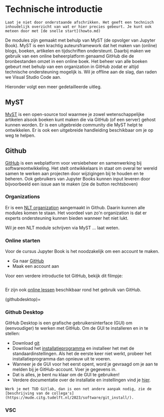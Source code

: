 # Technische introductie

```{warning}
Laat je niet door onderstaande afschrikken. Het geeft een technisch inhoudelijk overzicht van wat er hier precies gebeurt. Je kunt ook meteen door met [de snelle start](howto.md)
```

De modules zijn gemaakt met behulp van MyST (de opvolger van Jupyter Book). MyST is een krachtig auteursframework dat het maken van (online) blogs, boeken, artikelen en tijdschriften ondersteunt. Daarbij maken we gebruik van een online beheerplatform genaamd GitHub die de bronbestanden omzet in een online boek. Het beheer van alle boeken gebeurt met behulp van een organization in GitHub zodat er altijd technische ondersteuning mogelijk is. Wil je offline aan de slag, dan raden we Visual Studio Code aan.

Hieronder volgt een meer gedetailleerde uitleg.

## MyST

[MyST](https://mystmd.org/guide) is een open-source tool waarmee je zowel wetenschappelijke artikelen alsook boeken kunt maken die via GitHub (of een server) gehost kunnen worden. Er is een uitgebreide community die MyST helpt te ontwikkelen. Er is ook een uitgebreide handleiding beschikbaar om je op weg te helpen.

## Github

[GitHub](http://github.com) is een webplatform voor versiebeheer en samenwerking bij softwareontwikkeling. Het stelt ontwikkelaars in staat om overal ter wereld samen te werken aan projecten door wijzigingen bij te houden en te beheren. Ook gebruikers van Jupyter Books kunnen input leveren door bijvoorbeeld een issue aan te maken (zie de button rechtsboven)

### Organizations
Er is een [NLT organization](https://github.com/NLT-modules) aangemaakt in Github. Daarin kunnen alle modules komen te staan. Het voordeel van zo'n organization is dat er experts ondersteuning kunnen bieden wanneer het niet lukt.

Wil je een NLT module schrijven via MyST ... laat weten.

### Online starten
Voor de cursus Jupyter Book is het noodzakelijk om een account te maken.

* Ga naar [GitHub](http://github.com)
* Maak een account aan

Voor een verdere introductie tot GitHub, bekijk dit filmpje:

```{iframe} https://www.youtube.com/embed/iv8rSLsi1xo?si=_DkJP2MBTRLK8fIM

```

Er zijn ook [online lessen](https://swcarpentry.github.io/git-novice/) beschikbaar rond het gebruik van GitHub.

(githubdesktop)=
### Github Desktop
GitHub Desktop is een grafische gebruikersinterface (GUI) om (eenvoudiger) te werken met GitHub. Om de GUI te installeren en in te stellen:

* Download [git](https://git-scm.com/downloads)
* Download het [installatieprogramma](https://github.com/apps/desktop) en installeer het met de standaardinstellingen. Als het de eerste keer niet werkt, probeer het installatieprogramma dan opnieuw uit te voeren.
* Wanneer je de GUI voor het eerst opent, word je gevraagd om je aan te melden bij je GitHub-account. Voer je gegevens in.
* Dat is alles, je bent nu klaar om de GUI te gebruiken!
* Verdere documentatie over de installatie en instellingen vind je [hier](https://docs.github.com/en/desktop/installing-and-authenticating-to-github-desktop/setting-up-github-desktop).

```{note}
Werk je met TUD Gitlab, dan is een net andere aanpak nodig, zie de [beschrijving van de collega's](https://mude.citg.tudelft.nl/2023/software/git_install/).
```

### VSC